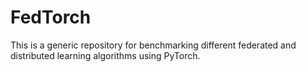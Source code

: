 # FedTorch
This is a generic repository for benchmarking different federated and distributed learning algorithms using PyTorch.
